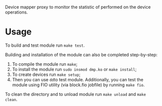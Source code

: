 Device mapper proxy to monitor the statistic of performed on the device operations.

# Usage
To build and test module run `make test`.

Building and installation of the module can also be completed step-by-step:
1. To compile the module run `make`;
2. To install the module run `sudo insmod dmp.ko` or `make install`;
3. To create devices run `make setup`;
4. Then you can use `dd`to test module.
   Additionally, you can test the module using FIO utility (via block.fio jobfile) by running `make fio`.

To clean the directory and to unload module run `make unload` and `make clean`.

